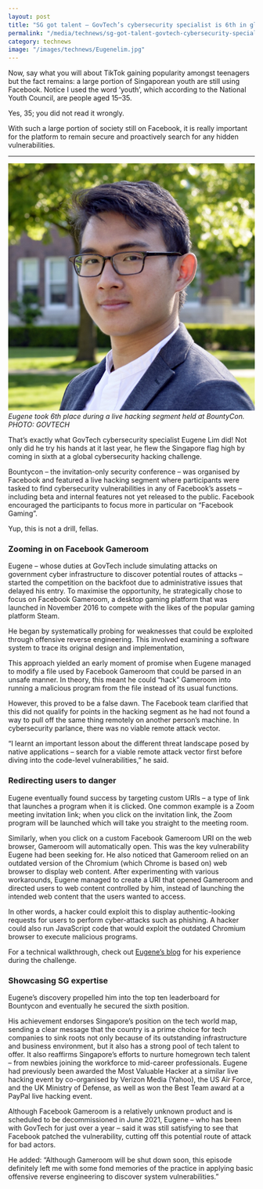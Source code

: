 ```yaml
---
layout: post
title: "SG got talent – GovTech’s cybersecurity specialist is 6th in global Facebook challenge"
permalink: "/media/technews/sg-got-talent-govtech-cybersecurity-specialist-sixth-in-global-facebook-challenge"
category: technews
image: "/images/technews/Eugenelim.jpg"
---
```


Now, say what you will about TikTok gaining popularity amongst teenagers but the fact remains: a large portion of Singaporean youth are still using Facebook. Notice I used the word ‘youth’, which according to the National Youth Council, are people aged 15–35. 

Yes, 35; you did not read it wrongly.

With such a large portion of society still on Facebook, it is really important for the platform to remain secure and proactively search for any hidden vulnerabilities.

---

![Eugene Lim, Cybersecurity Specialist](/images/technews/Eugenelim.jpg)
*Eugene took 6th place during a live hacking segment held at BountyCon. PHOTO: GOVTECH*

That’s exactly what GovTech cybersecurity specialist Eugene Lim did! Not only did he try his hands at it last year, he flew the Singapore flag high by coming in sixth at a global cybersecurity hacking challenge. 

Bountycon – the invitation-only security conference – was organised by Facebook and featured a live hacking segment where participants were tasked to find cybersecurity vulnerabilities in any of Facebook’s assets – including beta and internal features not yet released to the public. Facebook encouraged the participants to focus more in particular on “Facebook Gaming”.

Yup, this is not a drill, fellas. 

### **Zooming in on Facebook Gameroom**

Eugene – whose duties at GovTech include simulating attacks on government cyber infrastructure to discover potential routes of attacks – started the competition on the backfoot due to administrative issues that delayed his entry. To maximise the opportunity, he strategically chose to focus on Facebook Gameroom, a desktop gaming platform that was launched in November 2016 to compete with the likes of the popular gaming platform Steam. 

He began by systematically probing for weaknesses that could be exploited through offensive reverse engineering. This involved examining a software system to trace its original design and implementation,

This approach yielded an early moment of promise when Eugene managed to modify a file used by Facebook Gameroom that could be parsed in an unsafe manner. In theory, this meant he could “hack” Gameroom into running a malicious program from the file instead of its usual functions. 

However, this proved to be a false dawn. The Facebook team clarified that this did not qualify for points in the hacking segment as he had not found a way to pull off the same thing remotely on another person’s machine. In cybersecurity parlance, there was no viable remote attack vector.

“I learnt an important lesson about the different threat landscape posed by native applications – search for a viable remote attack vector first before diving into the code-level vulnerabilities,” he said. 


### **Redirecting users to danger**

Eugene eventually found success by targeting custom URIs – a type of link that launches a program when it is clicked. One common example is a Zoom meeting invitation link; when you click on the invitation link, the Zoom program will be launched which will take you straight to the meeting room. 

Similarly, when you click on a custom Facebook Gameroom URI on the web browser, Gameroom will automatically open. This was the key vulnerability Eugene had been seeking for. He also noticed that Gameroom relied on an outdated version of the Chromium (which Chrome is based on) web browser to display web content. After experimenting with various workarounds, Eugene managed to create a URI that opened Gameroom and directed users to web content controlled by him, instead of launching the intended web content that the users wanted to access. 



In other words, a hacker could exploit this to display authentic-looking requests for users to perform cyber-attacks such as phishing. A hacker could also run JavaScript code that would exploit the outdated Chromium browser to execute malicious programs.

For a technical walkthrough, check out [Eugene’s blog](https://spaceraccoon.dev/applying-offensive-reverse-engineering-to-facebook-gameroom) for his experience during the challenge.


### **Showcasing SG expertise**

Eugene’s discovery propelled him into the top ten leaderboard for Bountycon and eventually he secured the sixth position. 

His achievement endorses Singapore’s position on the tech  world map, sending a clear message that the country is a prime choice for tech companies to sink roots not only because of its outstanding infrastructure and business environment, but it  also has a  strong pool of tech talent to offer. It also reaffirms Singapore’s efforts to nurture homegrown tech talent – from newbies joining the workforce to mid-career professionals. Eugene had previously been awarded the Most Valuable Hacker at a similar live hacking event by co-organised by Verizon Media (Yahoo), the US Air Force, and the UK Ministry of Defense, as well as won the Best Team award at a PayPal live hacking event.

Although Facebook Gameroom is a relatively unknown product and is scheduled to be decommissioned in June 2021, Eugene – who has been with GovTech for just over a year – said it was still satisfying to see that Facebook patched the vulnerability, cutting off this potential route of attack for bad actors. 

He added: “Although Gameroom will be shut down soon, this episode definitely left me with some fond memories of the practice in applying basic offensive reverse engineering to discover system vulnerabilities.”
